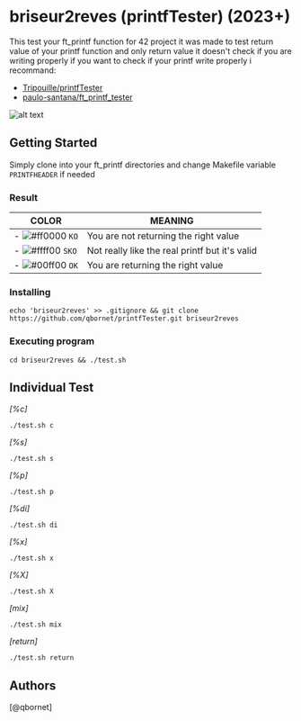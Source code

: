 # briseur2reves (printfTester) (2023+)

This test your ft_printf function for 42 project it was made to test return value of your printf function and only return value it doesn't check if you are writing properly if you want to check if your printf write properly i recommand:

- [Tripouille/printfTester](https://github.com/Tripouille/printfTester)
- [paulo-santana/ft_printf_tester](https://github.com/paulo-santana/ft_printf_tester)


![alt text](https://i.imgur.com/c0gTFGf.png)

## Getting Started

Simply clone into your ft_printf directories and change Makefile variable `PRINTFHEADER` if needed

### Result

| COLOR | MEANING | 
| ------------- | ------------- |
| - ![#ff0000](https://via.placeholder.com/15/ff0000/ff0000.png) `KO` | You are not returning the right value |
| - ![#ffff00](https://via.placeholder.com/15/ffff00/ffff00.png) `SKO` | Not really like the real printf but it's valid |
| - ![#00ff00](https://via.placeholder.com/15/00ff00/00ff00.png) `OK` | You are returning the right value |




### Installing

```
echo 'briseur2reves' >> .gitignore && git clone https://github.com/qbornet/printfTester.git briseur2reves
```


### Executing program

```
cd briseur2reves && ./test.sh
```

## Individual Test

_[%c]_
```
./test.sh c
```

_[%s]_
```
./test.sh s
```

_[%p]_
```
./test.sh p
```

_[%di]_
```
./test.sh di
```

_[%x]_
```
./test.sh x
```

_[%X]_
```
./test.sh X
```

_[mix]_
```
./test.sh mix
```

_[return]_
```
./test.sh return
```

## Authors

[@qbornet]

